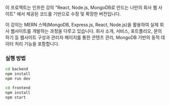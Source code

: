 이 프로젝트는 인프런 강의 "React, Node.js, MongoDB로 만드는 나만의 회사 웹 사이트" 에서 제공된 코드를 기반으로 수정 및 확장한 버전입니다. 

이 강의는 MERN 스택(MongoDB, Express.js, React, Node.js)을 활용하여 실제 회사 웹사이트를 개발하는 과정을 다루고 있습니다. 회사 소개, 서비스, 포트폴리오, 문의하기 등 웹사이트 구성과 관리자 페이지를 통한 콘텐츠 관리, MongoDB 기반의 동적 데이터 처리 기능을 포함합니다.

### 실행 방법  

```bash
cd backend
npm install
npm run dev

cd frontend
npm install
npm start
